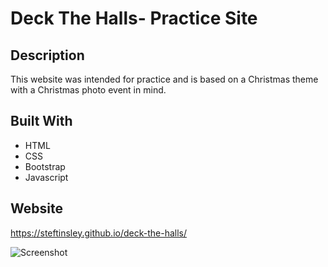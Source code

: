 # Deck The Halls- Practice Site 

## Description
This website was intended for practice and is based on a Christmas theme with a Christmas photo event in mind. 

## Built With
* HTML
* CSS 
* Bootstrap
* Javascript


## Website
https://steftinsley.github.io/deck-the-halls/

![Screenshot](https://github.com/steftinsley/pumpkin-spice-practice/blob/main/assets/images/pumpkin-spice.png)